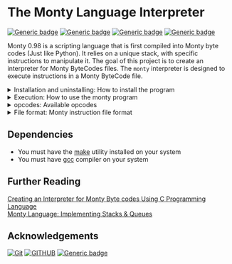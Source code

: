 # The Monty Language Interpreter

[![Generic badge](https://img.shields.io/badge/Maintained-Yes-green.svg)](https://shields.io/) [![Generic badge](https://img.shields.io/badge/Made%20With-C-blue.svg)](https://shields.io/) [![Generic badge](https://img.shields.io/badge/contributors-1-green.svg)](https://shields.io/) [![Generic badge](https://img.shields.io/badge/release-1.0.0-green.svg)](https://shields.io/)

Monty 0.98 is a scripting language that is first compiled into Monty byte codes (Just like Python). It relies on a unique stack, with specific instructions to manipulate it. The goal of this project is to create an interpreter for Monty ByteCodes files. The `monty` interpreter is designed to execute instructions in a Monty ByteCode file.

<details>
<summary>Installation and uninstalling: How to install the program</summary>

1. First, clone this repository:
	```
	vagrant@ubuntu:~$ git clone https://github.com/Ebuube/Monty_language.git
	```

2. Change into this newly created directory:<br>
	```
	vagrant@ubuntu:~$ cd Monty_language
	vagrant@ubuntu:~/Monty_language$
	```

3. Then run the `Makefile`
	> #Note: Ensure you have `gcc` and `make` installed on your system before running the Makefile.
	```
	vagrant@ubuntu:~/Monty_language$ make
	```

	If you don't have `make` utility installed, check out how to install it. For Ubuntu, you can look at this documentation [How to install make on Ubuntu](https://linuxhint.com/install-make-ubuntu/)

4. Confirm installation by running the monty command on a sample bytecode file and expect the result shown below. Example:
	```
	vagrant@ubuntu:~$ cat bytecode.m
	push 1
	push 2
	push 3
	add
	pint
	push 4
	pall
	vagrant@ubuntu:~$ monty bytecode.m
	5
	4
	5
	1
	vagrant@ubuntu:~$
	```


> #Note: Once installed, you can use monty anywhere in your machine :).

### To Uninstall
Change into the repository you cloned and run the `clean` target of **make** thus:<br>
	```
	vagrant@ubuntu:~/Monty_language$ make clean
	```
If the repo has been deleted or is no where to be found, you can easily unisintall 'monty' by removing the binary file from the **/usr/bin** directory thus:<br>
	```
	vagrant@ubuntu:~$ sudo rm /usr/bin/monty
	```

</details>

<details>
<summary>Execution: How to use the monty program</summary>

## The monty program

* Usage: `monty file`
	* where `file` is the path to the file containing Monty byte code

* If the user does not give any file or more than one argument to your program, print the error message `USAGE: monty file`, followed by a new line, and exit with the status `EXIT_FAILURE`

* If, for any reason, it’s not possible to open the file, print the error message `Error: Can't open file <file>`, followed by a new line, and exit with the status `EXIT_FAILURE`
	* where `<file>` is the name of the file

* If the file contains an invalid instruction, print the error message `L<line_number>: unknown instruction <opcode>`, followed by a new line, and exit with the status `EXIT_FAILURE`
	* where `line_number` is the line number where the instruction appears.
	* Line numbers always start at 1

* The monty program runs the byte codes line by line and stop if either:
	* it executed properly every line of the file
	* it finds an error in the file
	* an error occurred

* If you can’t malloc anymore, print the error message `Error: malloc failed`, followed by a new line, and exit with status `EXIT_FAILURE`.

* You have to use `malloc` and `free` and are not allowed to use any other function from `man malloc` (realloc, calloc, …)


Example: Given a monty byte code file named `00.m` in the `bytecodes` directory, we can execute it thus...

```
vagrant@ubuntu:~/monty$ cat -e bytecodes/00.m
push 1$
push 2$
push 3$
pall$
vagrant@ubuntu:~/monty$ monty bytecodes/00.m
3
2
1
vagrant@ubuntu:~/monty$
```
</details>

<details>
<summary>opcodes: Available opcodes</summary>

* **push**: Usage: `push <int>`
	- This pushes an (integer) element to the stack.

* **pall**: Usage: `pall`
	- This prints all the values on the stack, starting from the top of the stack.

* **pint**: Usage: `pint`
	- This prints the value at the top of the stack, followed by a new line.

* **pop**: Usage: `pop`
	- This removes the top element of the stack, but doesn't print or return it.

* **swap**: Usage: `swap`
	- This swaps the top two elements of the stack.

* **add**: Usage: `add`
	- This adds the top two element of the stack. The result is stored in the second top element of the stack, and the top element is removed, so that at the end:
		* The top element of the stack contains the result
		* The stack is one element shorter

* **nop**: Usage: `nop`
	- This opcode does **not** do anything.

* **sub**: Usage: `sub`
	- This subtracts the top element of the stack from the second top element. Then removes the top element of the stack so that the stack becomes one element shorter. The result is store in the currently top element of the stack.

* **div**: Usage: `div`
	- This divides the top element of the stack by the second top element. Then removes the top element of the stack so that the stack becomes one element shorter. The result is store in the currently top element of the stack.

* **mul**: Usage: `mul`
	- This multiply the second top element of the stack with the top element. Then removes the top element of the stack so that the stack becomes one element shorter. The result is store in the currently top element of the stack.

* **mod**: Usage: `mod`
	- This computes the rest of the division of the second top element of the stack by the top element of the stack. Then removes the top element of the stack so that the stack becomes one element shorter. The result is store in the currently top element of the stack.

* **pchar**: Usage: `pchar`
	- This prints the character at the top of the stack, followed by a new line. The value at the top of the stack must be a valid decimal representation of an ASCII character. In other words, it should be in the range **0 - 127** inclusive.

* **pstr**: Usage: `pstr`
	- This prints the string starting at the top of the stack, followed by a new line. The string stops when either:
		* the stack is over
		* the value of the element is 0
		* the value of the element is not in the ASCII table
		If the stack is empty, print only new line.
* **rotl**: Usage: `rotl`
	- This rotates the stack to the top. The top element of the stack becomes the last one, and the second top element of the stack becomes the first one.

* **rotr**: Usage: `rotr`
	- This rotates the stack to the bottom. The last element of the stack becomes the top element of the stack.

* **stack**: Usage: `stack`
	- Set the format of the data to a stack (LIFO). This is the default behaviour of the program :).

* **queue**: Usage: `queue`
	- Set the format of the data to a queue (FIFO).

### Note: When switching mode:
	* The top of the stack becomes the front of the queue.
	* The front of the queue becomes the top of the stack.

### Comments
You can create a comment in a bytecode file by starting the line with an hash `#`. You can as well have blank lines in your file. Example: In a file named bytecode.m
	```
	vagrant@ubuntu:~$ cat bytecode.m
	# Load new elements
	push 4
	push 3

	# Print all elements
	pall

	#I may not give space immediately after the comment
	# I may decide to do so, equally :)
	```

> Warning: Values outside INT\_MIN - INT\_MAX (both exclusive) can't be used as data values for the stack

</details>

<details>
<summary>File format: Monty instruction file format</summary>

## Monty byte code files

Files containing Monty byte codes usually have the `.m` extension. Most of the industry uses this standard but it is not required by the specification of the language. There is not more than one instruction per line. There can be any number of spaces before or after the opcode and its argument:

Given a directory named `bytecodes` that contains Monty byte codes.
```
vagrant@ubuntu:~/monty$ cat -e bytecodes/000.m
push 0$
push 1$
push 2$
  push 3$
                   pall    $
push 4$
    push 5    $
      push    6        $
pall$
vagrant@ubuntu:~/monty$
```

Monty byte code files can contain blank lines (empty or made of spaces only, and any additional text after the opcode or its required argument is not taken into account:

```
vagrant@ubuntu:~/monty$ cat -e bytecodes/001.m
push 0 Push 0 onto the stack$
push 1 Push 1 onto the stack$
$
push 2$
  push 3$
                   pall    $
$
$
                           $
push 4$
$
    push 5    $
      push    6        $
$
pall This is the end of our program. Monty is awesome!$
vagrant@ubuntu:~/monty$
```
</details>


## Dependencies
* You must have the [make](https://www.gnu.org/software/make/) utility  installed on your system
* You must have [gcc](https://gcc.gnu.org/) compiler on your system

## Further Reading
[Creating an Interpreter for Monty Byte codes Using C Programming Language](https://medium.com/@mr_robertamoah/creating-an-interpreter-for-monty-bytecodes-using-c-programming-language-287a2c2aa706?source=rss------programming-5)
<br>
[Monty Language: Implementing Stacks & Queues](https://micahondiwa.hashnode.dev/monty-language-implementing-stacks-queues)


## Acknowledgements
[![Git](https://img.shields.io/badge/git-%23F05033.svg?style=for-the-badge&logo=git&logoColor=white)](https://git-scm.com/) [![GITHUB](https://img.shields.io/badge/GitHub-100000?style=for-the-badge&logo=github&logoColor=white)](https://github.com/) [![Generic badge](https://img.shields.io/badge/ALX-AFRICA-white.svg)](https://www.alxafrica.com/)

